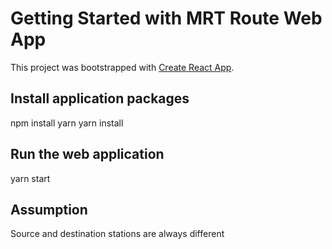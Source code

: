 # Getting Started with MRT Route Web App

This project was bootstrapped with [Create React App](https://github.com/facebook/create-react-app).

## Install application packages

npm install yarn
yarn install

## Run the web application

yarn start

## Assumption

Source and destination stations are always different